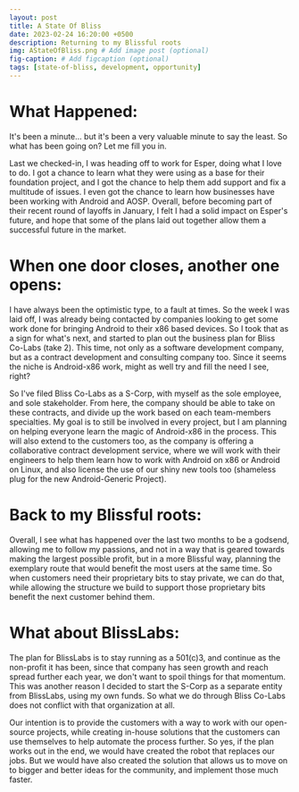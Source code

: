 ```yaml
---
layout: post
title: A State Of Bliss
date: 2023-02-24 16:20:00 +0500
description: Returning to my Blissful roots
img: AStateOfBliss.png # Add image post (optional)
fig-caption: # Add figcaption (optional)
tags: [state-of-bliss, development, opportunity]
---
```

# What Happened: 

It's been a minute... but it's been a very valuable minute to say the least. So what has been going on? Let me fill you in. 

Last we checked-in, I was heading off to work for Esper, doing what I love to do. I got a chance to learn what they were using as a base for their foundation project, and I got the chance to help them add support and fix a multitude of issues. I even got the chance to learn how businesses have been working with Android and AOSP. Overall, before becoming part of their recent round of layoffs in January, I felt I had a solid impact on Esper's future, and hope that some of the plans laid out together allow them a successful future in the market. 

# When one door closes, another one opens:

I have always been the optimistic type, to a fault at times. So the week I was laid off, I was already being contacted by companies looking to get some work done for bringing Android to their x86 based devices. So I took that as a sign for what's next, and started to plan out the business plan for Bliss Co-Labs (take 2). This time, not only as a software development company, but as a contract development and consulting company too. Since it seems the niche is Android-x86 work, might as well try and fill the need I see, right?

So I've filed Bliss Co-Labs as a S-Corp, with myself as the sole employee, and sole stakeholder. From here, the company should be able to take on these contracts, and divide up the work based on each team-members specialties. My goal is to still be involved in every project, but I am planning on helping everyone learn the magic of Android-x86 in the process. This will also extend to the customers too, as the company is offering a collaborative contract development service, where we will work with their engineers to help them learn how to work with Android on x86 or Android on Linux, and also license the use of our shiny new tools too (shameless plug for the new Android-Generic Project). 

# Back to my Blissful roots:

Overall, I see what has happened over the last two months to be a godsend, allowing me to follow my passions, and not in a way that is geared towards making the largest possible profit, but in a more Blissful way, planning the exemplary route that would benefit the most users at the same time. So when customers need their proprietary bits to stay private, we can do that, while allowing the structure we build to support those proprietary bits benefit the next customer behind them.

# What about BlissLabs:

The plan for BlissLabs is to stay running as a 501(c)3, and continue as the non-profit it has been, since that company has seen growth and reach spread further each year, we don't want to spoil things for that momentum. This was another reason I decided to start the S-Corp as a separate entity from BlissLabs, using my own funds. So what we do through Bliss Co-Labs does not conflict with that organization at all. 

Our intention is to provide the customers with a way to work with our open-source projects, while creating in-house solutions that the customers can use themselves to help automate the process further. So yes, if the plan works out in the end, we would have created the robot that replaces our jobs. But we would have also created the solution that allows us to move on to bigger and better ideas for the community, and implement those much faster. 

